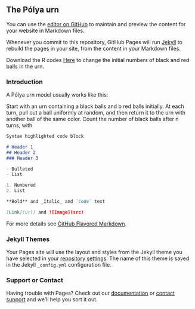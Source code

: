 ## The Pólya urn

You can use the [editor on GitHub](https://github.com/celestezeng33/practice/edit/gh-pages/index.md) to maintain and preview the content for your website in Markdown files.

Whenever you commit to this repository, GitHub Pages will run [Jekyll](https://jekyllrb.com/) to rebuild the pages in your site, from the content in your Markdown files.

Download the R codes [Here](https://github.com/celestezeng33/Polya_Urn_Model/blob/main/polya_urn.R) to change the initial numbers of black and red balls in the urn. 

### Introduction

A Pólya urn model usually works like this: 

Start with an urn containing a black balls and b red balls initially.
At each turn, pull out a ball uniformly at random, and then return it to the urn with another ball of the same color. 
Count the number of black balls after n turns, with 

```markdown
Syntax highlighted code block

# Header 1
## Header 2
### Header 3

- Bulleted
- List

1. Numbered
2. List

**Bold** and _Italic_ and `Code` text

[Link](url) and ![Image](src)
```

For more details see [GitHub Flavored Markdown](https://guides.github.com/features/mastering-markdown/).

### Jekyll Themes

Your Pages site will use the layout and styles from the Jekyll theme you have selected in your [repository settings](https://github.com/celestezeng33/practice/settings). The name of this theme is saved in the Jekyll `_config.yml` configuration file.

### Support or Contact

Having trouble with Pages? Check out our [documentation](https://docs.github.com/categories/github-pages-basics/) or [contact support](https://github.com/contact) and we’ll help you sort it out.
